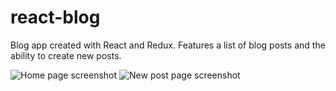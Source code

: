 # react-blog
Blog app created with React and Redux. Features a list of blog posts and the ability to create new posts.

![Home page screenshot](https://github.com/statelessrich/react-blog/screens/react-blog-home.png?raw=true?raw=true "Home page")
![New post page screenshot](https://github.com/statelessrich/react-blog/screens/react-blog-new-post.png?raw=true "New post page")